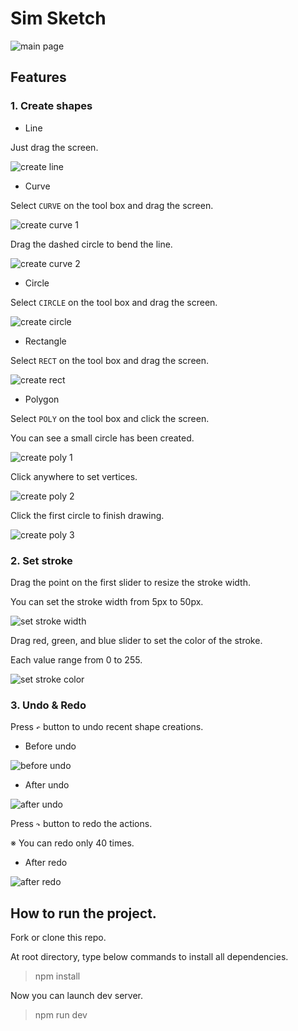# Sim Sketch
![main page](/doc/img/main.png)

## Features

### 1. Create shapes

- Line

Just drag the screen.

![create line](/doc/img/create-line.png)

- Curve

Select `CURVE` on the tool box and drag the screen.

![create curve 1](/doc/img/create-curve-1.png)

Drag the dashed circle to bend the line.

![create curve 2](/doc/img/create-curve-2.png)

- Circle

Select `CIRCLE` on the tool box and drag the screen.

![create circle](/doc/img/create-circle.png)

- Rectangle

Select `RECT` on the tool box and drag the screen.

![create rect](/doc/img/create-rect.png)

- Polygon

Select `POLY` on the tool box and click the screen.

You can see a small circle has been created.

![create poly 1](/doc/img/create-poly-1.png)

Click anywhere to set vertices.

![create poly 2](/doc/img/create-poly-2.png)

Click the first circle to finish drawing.

![create poly 3](/doc/img/create-poly-3.png)


### 2. Set stroke

Drag the point on the first slider to resize the stroke width.

You can set the stroke width from 5px to 50px.

![set stroke width](/doc/img/set-stroke-width.png)

Drag red, green, and blue slider to set the color of the stroke.

Each value range from 0 to 255.

![set stroke color](/doc/img/set-stroke-color.png)

### 3. Undo & Redo

Press `↶` button to undo recent shape creations.

- Before undo

![before undo](/doc/img/undo-before.png)

- After undo

![after undo](/doc/img/undo-after.png)

Press `↷` button to redo the actions.

※ You can redo only 40 times.

- After redo

![after redo](/doc/img/redo-after.png)


## How to run the project.

Fork or clone this repo.

At root directory, type below commands to install all dependencies.

> npm install

Now you can launch dev server.

> npm run dev